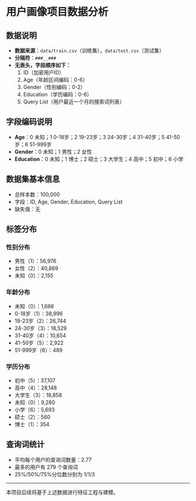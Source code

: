 # 用户画像项目数据分析

## 数据说明
- **数据来源**：`data/train.csv`（训练集），`data/test.csv`（测试集）
- **分隔符**：`###__###`
- **无表头，字段顺序如下：**
  1. ID（加密用户ID）
  2. Age（年龄区间编码：0-6）
  3. Gender（性别编码：0-2）
  4. Education（学历编码：0-6）
  5. Query List（用户最近一个月的搜索词列表）

## 字段编码说明
- **Age**：0 未知；1 0-18岁；2 19-23岁；3 24-30岁；4 31-40岁；5 41-50岁；6 51-999岁
- **Gender**：0 未知；1 男性；2 女性
- **Education**：0 未知；1 博士；2 硕士；3 大学生；4 高中；5 初中；6 小学

## 数据集基本信息
- 总样本数：100,000
- 字段：ID, Age, Gender, Education, Query List
- 缺失值：无

## 标签分布
### 性别分布
- 男性（1）：56,976
- 女性（2）：40,869
- 未知（0）：2,155

### 年龄分布
- 未知（0）：1,666
- 0-18岁（1）：38,996
- 19-23岁（2）：26,744
- 24-30岁（3）：18,529
- 31-40岁（4）：10,654
- 41-50岁（5）：2,922
- 51-999岁（6）：489

### 学历分布
- 初中（5）：37,107
- 高中（4）：28,148
- 大学生（3）：18,858
- 未知（0）：9,280
- 小学（6）：5,693
- 硕士（2）：560
- 博士（1）：354

## 查询词统计
- 平均每个用户的查询词数量：2.77
- 最多的用户有 279 个查询词
- 25%/50%/75%分位数分别为 1/1/3

---

本项目后续将基于上述数据进行特征工程与建模。 
